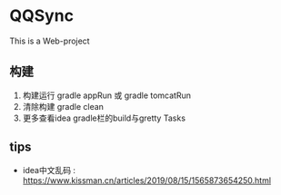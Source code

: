 # QQSync
 This is a Web-project

## 构建
1. 构建运行 gradle appRun 或 gradle tomcatRun
2. 清除构建 gradle clean
3. 更多查看idea gradle栏的build与gretty Tasks

## tips
+ idea中文乱码 : <https://www.kissman.cn/articles/2019/08/15/1565873654250.html>